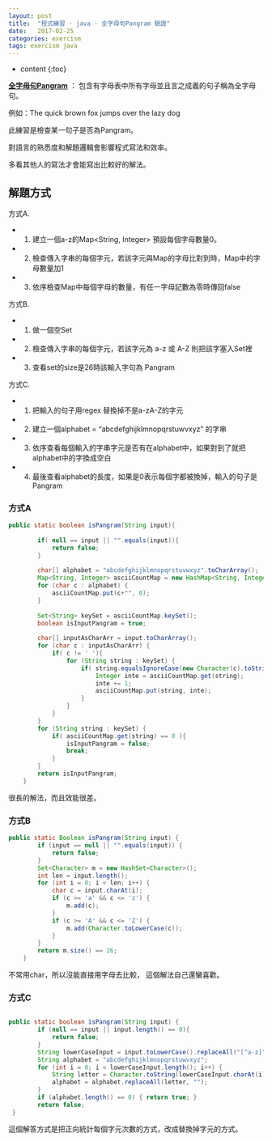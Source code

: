 ```yaml
---
layout: post
title:  "程式練習 - java - 全字母句Pangram 驗證"
date:   2017-02-25
categories: exercism
tags: exercism java
---
```


* content
{:toc}


[**全字母句Pangram**](https://zh.wikipedia.org/wiki/%E5%85%A8%E5%AD%97%E6%AF%8D%E5%8F%A5) ： 包含有字母表中所有字母並且言之成義的句子稱為全字母句。

例如：The quick brown fox jumps over the lazy dog

此練習是檢查某一句子是否為Pangram。

對語言的熟悉度和解題邏輯會影響程式寫法和效率。

多看其他人的寫法才會能寫出比較好的解法。

## 解題方式

方式A.

- 1) 建立一個a-z的Map<String, Integer> 預設每個字母數量0。 
- 2) 檢查傳入字串的每個字元，若該字元與Map的字母比對到時，Map中的字母數量加1   
- 3) 依序檢查Map中每個字母的數量，有任一字母記數為零時傳回false

方式B. 
 
- 1) 做一個空Set      
- 2) 檢查傳入字串的每個字元，若該字元為 a-z 或 A-Z 則把該字塞入Set裡
- 3) 查看set的size是26時該輸入字句為 Pangram

方式C. 

- 1) 把輸入的句子用regex 替換掉不是a-zA-Z的字元
- 2) 建立一個alphabet = “abcdefghijklmnopqrstuwvxyz” 的字串   
- 3) 依序查看每個輸入的字串字元是否有在alphabet中，如果對到了就把alphabet中的字換成空白   
- 4) 最後查看alphabet的長度，如果是0表示每個字都被換掉，輸入的句子是Pangram


### 方式A
```java
public static boolean isPangram(String input){
		
		if( null == input || "".equals(input)){
			return false;
		}
		
		char[] alphabet = "abcdefghijklmnopqrstuvwxyz".toCharArray();
		Map<String, Integer> asciiCountMap = new HashMap<String, Integer>();
		for (char c : alphabet) {
			asciiCountMap.put(c+"", 0);
		}
		
		Set<String> keySet = asciiCountMap.keySet();
		boolean isInputPangram = true;
		
		char[] inputAsCharArr = input.toCharArray();
		for (char c : inputAsCharArr) {
			if( c != ' '){
				for (String string : keySet) {
					if( string.equalsIgnoreCase(new Character(c).toString()) ){
						Integer inte = asciiCountMap.get(string);
						inte += 1;
						asciiCountMap.put(string, inte);
					}
				}
			}
		}
		for (String string : keySet) {
			if( asciiCountMap.get(string) == 0 ){
				isInputPangram = false;
				break;
			}
		}
		return isInputPangram;
	}
```


很長的解法，而且效能很差。

### 方式B

~~~java
public static Boolean isPangram(String input) {
        if (input == null || "".equals(input)) {
            return false;
        }
        Set<Character> m = new HashSet<Character>();
        int len = input.length();
        for (int i = 0; i < len; i++) {
            char c = input.charAt(i);
            if (c >= 'a' && c <= 'z') {
                m.add(c);
            }
            if (c >= 'A' && c <= 'Z') {
                m.add(Character.toLowerCase(c));
            }
        }
        return m.size() == 26;
    }
~~~

不常用char，所以沒能直接用字母去比較，
這個解法自己還蠻喜歡。



### 方式C



```java

public static boolean isPangram(String input) {
        if (null == input || input.length() == 0){
        	return false; 
        }
        String lowerCaseInput = input.toLowerCase().replaceAll("[^a-z]","");
        String alphabet = "abcdefghijklmnopqrstuwvxyz";
        for (int i = 0; i < lowerCaseInput.length(); i++) {
            String letter = Character.toString(lowerCaseInput.charAt(i));
            alphabet = alphabet.replaceAll(letter, "");
        }
        if (alphabet.length() == 0) { return true; }
        return false;
 }


```


這個解答方式是把正向統計每個字元次數的方式，改成替換掉字元的方式。
  
  


